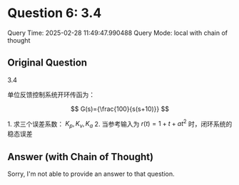 # Question 6: 3.4

Query Time: 2025-02-28 11:49:47.990488
Query Mode: local with chain of thought

## Original Question
3.4  

单位反馈控制系统开环传函为：  

$$
G(s)={\frac{100}{s(s+10)}}
$$  

$1.$ 求三个误差系数： $K_{p},K_{v},K_{a}$ 2. 当参考输入为 $\textstyle r(t)=1+t+a t^{2}$ 时，闭环系统的稳态误差

## Answer (with Chain of Thought)
Sorry, I'm not able to provide an answer to that question.